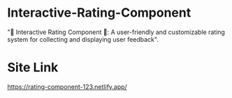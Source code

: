 # Interactive-Rating-Component
"🌟 Interactive Rating Component 🌟: A user-friendly and customizable rating system for collecting and displaying user feedback".

# Site Link
https://rating-component-123.netlify.app/

